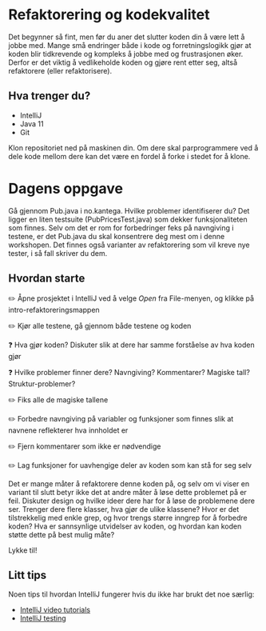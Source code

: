 # Refaktorering og kodekvalitet

Det begynner så fint, men før du aner det slutter koden din å være lett å jobbe med. Mange små endringer både i kode og forretningslogikk 
gjør at koden blir tidkrevende og kompleks å jobbe med og frustrasjonen øker. Derfor er det viktig å vedlikeholde koden og 
gjøre rent etter seg, altså refaktorere (eller refaktorisere).

## Hva trenger du? 
- IntelliJ
- Java 11
- Git

Klon repositoriet ned på maskinen din. Om dere skal parprogrammere ved å dele kode mellom dere kan det være en fordel å forke i stedet for å klone. 


# Dagens oppgave

Gå gjennom Pub.java i no.kantega. Hvilke problemer identifiserer du? Det 
ligger en liten testsuite (PubPricesTest.java) som dekker funksjonaliteten som finnes. Selv om det er rom for forbedringer 
feks på navngiving i testene, er det Pub.java du skal konsentrere deg mest om i denne workshopen. Det finnes også varianter 
av refaktorering som vil kreve nye tester, i så fall skriver du dem.  

## Hvordan starte

:pencil2: Åpne prosjektet i IntelliJ ved å velge *Open* fra File-menyen, og klikke på intro-refaktoreringsmappen

:pencil2: Kjør alle testene, gå gjennom både testene og koden

:question: Hva gjør koden? Diskuter slik at dere har samme forståelse av hva koden gjør

:question: Hvilke problemer finner dere? Navngiving? Kommentarer? Magiske tall? Struktur-problemer? 

:pencil2: Fiks alle de magiske tallene

:pencil2: Forbedre navngiving på variabler og funksjoner som finnes slik at navnene reflekterer hva innholdet er

:pencil2: Fjern kommentarer som ikke er nødvendige

:pencil2: Lag funksjoner for uavhengige deler av koden som kan stå for seg selv

Det er mange måter å refaktorere denne koden på, og selv om vi viser en variant til slutt betyr ikke det at andre måter å løse 
dette problemet på er feil. Diskuter design og hvilke ideer dere har for å løse de problemene dere ser. Trenger dere 
flere klasser, hva gjør de ulike klassene? Hvor er det tilstrekkelig med enkle grep, og hvor trengs større inngrep for å forbedre koden? 
Hva er sannsynlige utvidelser av koden, og hvordan kan koden støtte dette på best mulig måte?

Lykke til! 


## Litt tips
Noen tips til hvordan IntelliJ fungerer hvis du ikke har brukt det noe særlig: 
- [IntelliJ video tutorials](https://www.jetbrains.com/idea/documentation/)
- [IntelliJ testing](https://www.jetbrains.com/help/idea/2016.3/testing.html)
